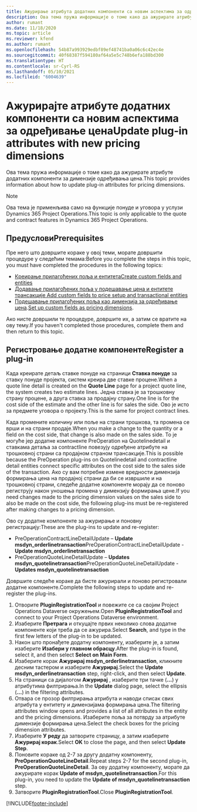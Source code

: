 ```yaml
---
title: Ажурирање атрибута додатних компоненти са новим аспектима за одређивање цена
description: Ова тема пружа информације о томе како да ажурирате атрибуте додатних компоненти за димензије одређивања цена.
author: rumant
ms.date: 11/18/2020
ms.topic: article
ms.reviewer: kfend
ms.author: rumant
ms.openlocfilehash: 54b87a993929edbf89ef48741ba0a06c6c42ec4e
ms.sourcegitcommit: 40f68387f594180af64a5e5c748b6efa188bd300
ms.translationtype: HT
ms.contentlocale: sr-Cyrl-RS
ms.lasthandoff: 05/10/2021
ms.locfileid: "6004639"
---
```

# <a name="update-plug-in-attributes-with-new-pricing-dimensions"></a><span data-ttu-id="2b6d4-103">Ажурирајте атрибуте додатних компоненти са новим аспектима за одређивање цена</span><span class="sxs-lookup"><span data-stu-id="2b6d4-103">Update plug-in attributes with new pricing dimensions</span></span>

<span data-ttu-id="2b6d4-104">Ова тема пружа информације о томе како да ажурирате атрибуте додатних компоненти за димензије одређивања цена.</span><span class="sxs-lookup"><span data-stu-id="2b6d4-104">This topic provides information about how to update plug-in attributes for pricing dimensions.</span></span>

> [!NOTE]
> <span data-ttu-id="2b6d4-105">Ова тема је применљива само на функције понуде и уговора у услузи Dynamics 365 Project Operations.</span><span class="sxs-lookup"><span data-stu-id="2b6d4-105">This topic is only applicable to the quote and contract features in Dynamics 365 Project Operations.</span></span>

## <a name="prerequisites"></a><span data-ttu-id="2b6d4-106">Предуслови</span><span class="sxs-lookup"><span data-stu-id="2b6d4-106">Prerequisites</span></span>
<span data-ttu-id="2b6d4-107">Пре него што довршите кораке у овој теми, морате довршити процедуре у следећим темама:</span><span class="sxs-lookup"><span data-stu-id="2b6d4-107">Before you complete the steps in this topic, you must have completed the procedures in the following topics:</span></span>

  - [<span data-ttu-id="2b6d4-108">Креирање прилагођених поља и ентитета</span><span class="sxs-lookup"><span data-stu-id="2b6d4-108">Create custom fields and entities</span></span>](create-custom-fields-entities-pricing-dimensions.md) 
  - [<span data-ttu-id="2b6d4-109">Додавање прилагођених поља у подешавање цена и ентитете трансакције </span><span class="sxs-lookup"><span data-stu-id="2b6d4-109">Add custom fields to price setup and transactional entities</span></span>](add-custom-fields-price-setup-transactional-entities.md)
  - <span data-ttu-id="2b6d4-110">[Подешавање прилагођених поља као димензија за одређивање цена](set-up-custom-fields-pricing-dimensions.md).</span><span class="sxs-lookup"><span data-stu-id="2b6d4-110">[Set up custom fields as pricing dimensions](set-up-custom-fields-pricing-dimensions.md).</span></span> 
  
<span data-ttu-id="2b6d4-111">Ако нисте довршили те процедуре, довршите их, а затим се вратите на ову тему.</span><span class="sxs-lookup"><span data-stu-id="2b6d4-111">If you haven't completed those procedures, complete them and then return to this topic.</span></span>

## <a name="register-a-plug-in"></a><span data-ttu-id="2b6d4-112">Регистровање додатне компоненте</span><span class="sxs-lookup"><span data-stu-id="2b6d4-112">Register a plug-in</span></span>
<span data-ttu-id="2b6d4-113">Када креирате детаљ ставке понуде на страници **Ставка понуде** за ставку понуде пројекта, систем креира две ставке процене.</span><span class="sxs-lookup"><span data-stu-id="2b6d4-113">When a quote line detail is created on the **Quote Line** page for a project quote line, the system creates two estimate lines.</span></span> <span data-ttu-id="2b6d4-114">Једна ставка је за трошковну страну процене, а друга ставка за продајну страну.</span><span class="sxs-lookup"><span data-stu-id="2b6d4-114">One line is for the cost side of the estimate and the other line is for sales the side.</span></span> <span data-ttu-id="2b6d4-115">Ово је исто за предмете уговора о пројекту.</span><span class="sxs-lookup"><span data-stu-id="2b6d4-115">This is the same  for project contract lines.</span></span>

<span data-ttu-id="2b6d4-116">Када промените количину или поље на страни трошкова, та промена се врши и на страни продаје.</span><span class="sxs-lookup"><span data-stu-id="2b6d4-116">When you make a change to the quantity or a field on the cost side, that change is also made on the sales side.</span></span> <span data-ttu-id="2b6d4-117">То је могуће јер додатне компоненте PreOperation на Quotelinedetail и ставкама детаља за contractline повезују одређене атрибуте на трошковној страни са продајном страном трансакције.</span><span class="sxs-lookup"><span data-stu-id="2b6d4-117">This is possible because the PreOperation plug-ins on Quotelinedetail and contractline detail entities connect specific attributes on the cost side to the sales side of the transaction.</span></span> <span data-ttu-id="2b6d4-118">Ако су вам потребне измене вредности димензија формирања цена на продајној страни да би се извршиле и на трошковној страни, следеће додатне компоненте морају да се поново региструју након уношења промена у димензију формирања цене.</span><span class="sxs-lookup"><span data-stu-id="2b6d4-118">If you need changes made to the pricing dimension values on the sales side to also be made on the cost side, the following plug-ins must be re-registered after making changes to a pricing dimension.</span></span>

<span data-ttu-id="2b6d4-119">Ово су додатне компоненте за ажурирање и поновну регистрацију:</span><span class="sxs-lookup"><span data-stu-id="2b6d4-119">These are the plug-ins to update and re-register:</span></span>

- <span data-ttu-id="2b6d4-120">PreOperationContractLineDetailUpdate – **Update msdyn_orderlinetransaction**</span><span class="sxs-lookup"><span data-stu-id="2b6d4-120">PreOperationContractLineDetailUpdate - **Update msdyn_orderlinetransaction**</span></span>
- <span data-ttu-id="2b6d4-121">PreOperationQuoteLineDetailUpdate – **Updates msdyn_quotelinetransaction**</span><span class="sxs-lookup"><span data-stu-id="2b6d4-121">PreOperationQuoteLineDetailUpdate - **Updates msdyn_quotelinetransaction**</span></span>

<span data-ttu-id="2b6d4-122">Довршите следеће кораке да бисте ажурирали и поново регистровали додатне компоненте.</span><span class="sxs-lookup"><span data-stu-id="2b6d4-122">Complete the following steps to update and re-register the plug-ins.</span></span>

1. <span data-ttu-id="2b6d4-123">Отворите **PluginRegistrationTool** и повежите се са својим Project Operations Dataverse окружењем.</span><span class="sxs-lookup"><span data-stu-id="2b6d4-123">Open **PluginRegistrationTool** and connect to your Project Operations Dataverse environment.</span></span>
2. <span data-ttu-id="2b6d4-124">Изаберите **Претрага** и откуцајте првих неколико слова додатне компоненте који треба да се ажурира.</span><span class="sxs-lookup"><span data-stu-id="2b6d4-124">Select **Search**, and type in the first few letters of the plug-in to be updated.</span></span>
3. <span data-ttu-id="2b6d4-125">Након што пронађете додатну компоненту, изаберите је, а затим изаберите **Изабери у главном обрасцу**.</span><span class="sxs-lookup"><span data-stu-id="2b6d4-125">After the plug-in is found, select it, and then select **Select on Main Form**.</span></span>
4. <span data-ttu-id="2b6d4-126">Изаберите корак **Ажурирај msdyn_orderlinetransaction**, кликните десним тастером и изаберите **Ажурирај**.</span><span class="sxs-lookup"><span data-stu-id="2b6d4-126">Select the **Update msdyn_orderlinetransaction** step, right-click, and then select **Update**.</span></span>
5. <span data-ttu-id="2b6d4-127">На страници са дијалогом **Ажурирај** , изаберите три тачке (**...**) у атрибутима филтрирања.</span><span class="sxs-lookup"><span data-stu-id="2b6d4-127">In the **Update** dialog page, select the ellipsis (**...**) in the filtering attributes.</span></span>
6. <span data-ttu-id="2b6d4-128">Отвара се прозор филтрирања атрибута и наводи списак свих атрибута у ентитету и димензијама формирања цена.</span><span class="sxs-lookup"><span data-stu-id="2b6d4-128">The filtering attributes window opens and provides a list of all attributes in the entity and the pricing dimensions.</span></span> <span data-ttu-id="2b6d4-129">Изаберите поља за потврду за атрибуте димензије формирања цена.</span><span class="sxs-lookup"><span data-stu-id="2b6d4-129">Select the check boxes for the pricing dimension attributes.</span></span>
7. <span data-ttu-id="2b6d4-130">Изаберите **У реду** да затворите страницу, а затим изаберите **Ажурирај корак**.</span><span class="sxs-lookup"><span data-stu-id="2b6d4-130">Select **OK** to close the page, and then select **Update Step**.</span></span>
8. <span data-ttu-id="2b6d4-131">Поновите кораке од 2-7 за другу додатну компоненту, **PreOperationQuoteLineDetail**.</span><span class="sxs-lookup"><span data-stu-id="2b6d4-131">Repeat steps 2-7 for the second plug-in, **PreOperationQuoteLineDetail**.</span></span> <span data-ttu-id="2b6d4-132">За ову додатну компоненту, морате да ажурирате корак **Update of msdyn_quotelinetransaction**.</span><span class="sxs-lookup"><span data-stu-id="2b6d4-132">For this plug-in, you need to update the **Update of msdyn_quotelinetransaction** step.</span></span>
9. <span data-ttu-id="2b6d4-133">Затворите **PluginRegistrationTool**.</span><span class="sxs-lookup"><span data-stu-id="2b6d4-133">Close **PluginRegistrationTool**.</span></span>


[!INCLUDE[footer-include](../includes/footer-banner.md)]